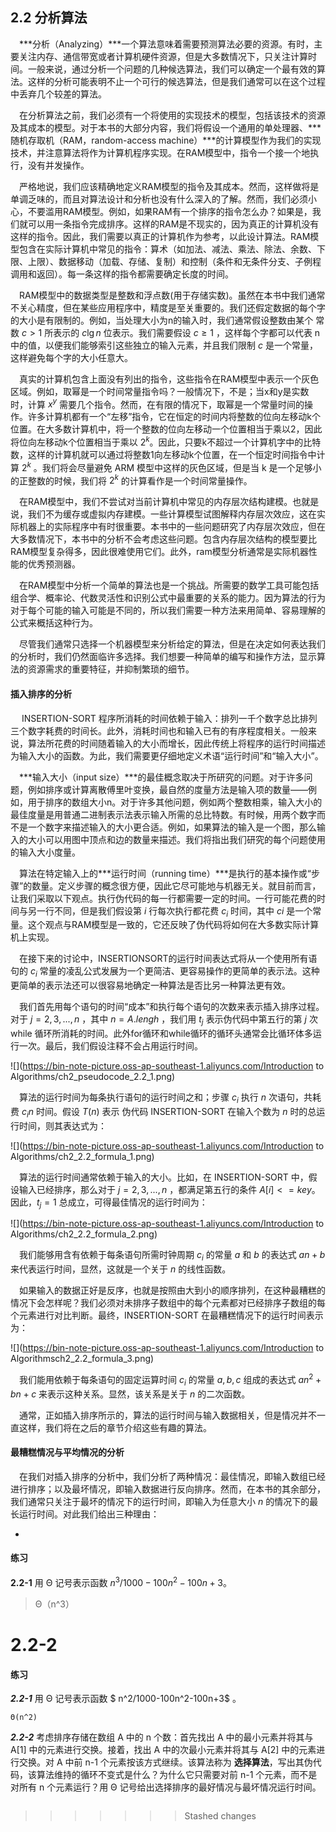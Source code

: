 ## 2.2 分析算法

&emsp;***分析（Analyzing）***一个算法意味着需要预测算法必要的资源。有时，主要关注内存、通信带宽或者计算机硬件资源，但是大多数情况下，只关注计算时间。一般来说，通过分析一个问题的几种候选算法，我们可以确定一个最有效的算法。这样的分析可能表明不止一个可行的候选算法，但是我们通常可以在这个过程中丢弃几个较差的算法。

&emsp;在分析算法之前，我们必须有一个将使用的实现技术的模型，包括该技术的资源及其成本的模型。对于本书的大部分内容，我们将假设一个通用的单处理器、***随机存取机（RAM，random-access machine）***的计算模型作为我们的实现技术，并注意算法将作为计算机程序实现。在RAM模型中，指令一个接一个地执行，没有并发操作。

&emsp;严格地说，我们应该精确地定义RAM模型的指令及其成本。然而，这样做将是单调乏味的，而且对算法设计和分析也没有什么深入的了解。然而，我们必须小心，不要滥用RAM模型。例如，如果RAM有一个排序的指令怎么办？如果是，我们就可以用一条指令完成排序。这样的RAM是不现实的，因为真正的计算机没有这样的指令。因此，我们需要以真正的计算机作为参考，以此设计算法。RAM模型包含在实际计算机中常见的指令：算术（如加法、减法、乘法、除法、余数、下限、上限）、数据移动（加载、存储、复制）和控制（条件和无条件分支、子例程调用和返回）。每一条这样的指令都需要确定长度的时间。

&emsp;RAM模型中的数据类型是整数和浮点数(用于存储实数)。虽然在本书中我们通常不关心精度，但在某些应用程序中，精度是至关重要的。我们还假定数据的每个字的大小是有限制的。例如，当处理大小为n的输入时，我们通常假设整数由某个 常数 $c>1$ 所表示的 $c\lg{n}$ 位表示。我们需要假设 $c ≥ 1$ ，这样每个字都可以代表 n 中的值，以便我们能够索引这些独立的输入元素，并且我们限制 $c$ 是一个常量，这样避免每个字的大小任意大。

&emsp;真实的计算机包含上面没有列出的指令，这些指令在RAM模型中表示一个灰色区域。例如，取幂是一个时间常量指令吗？一般情况下，不是；当x和y是实数时，计算 $x^y$ 需要几个指令。然而，在有限的情况下，取幂是一个常量时间的操作。许多计算机都有一个“左移”指令，它在恒定的时间内将整数的位向左移动k个位置。在大多数计算机中，将一个整数的位向左移动一个位置相当于乘以2，因此将位向左移动k个位置相当于乘以 $2^k$。因此，只要k不超过一个计算机字中的比特数，这样的计算机就可以通过将整数1向左移动k个位置，在一个恒定时间指令中计算 $2^k$ 。我们将会尽量避免 ARM 模型中这样的灰色区域，但是当 k 是一个足够小的正整数的时候，我们将 $2^k$ 的计算看作是一个时间常量操作。

&emsp;在RAM模型中，我们不尝试对当前计算机中常见的内存层次结构建模。也就是说，我们不为缓存或虚拟内存建模。一些计算模型试图解释内存层次效应，这在实际机器上的实际程序中有时很重要。本书中的一些问题研究了内存层次效应，但在大多数情况下，本书中的分析不会考虑这些问题。包含内存层次结构的模型要比RAM模型复杂得多，因此很难使用它们。此外，ram模型分析通常是实际机器性能的优秀预测器。

&emsp;在RAM模型中分析一个简单的算法也是一个挑战。所需要的数学工具可能包括组合学、概率论、代数灵活性和识别公式中最重要的关系的能力。因为算法的行为对于每个可能的输入可能是不同的，所以我们需要一种方法来用简单、容易理解的公式来概括这种行为。

&emsp;尽管我们通常只选择一个机器模型来分析给定的算法，但是在决定如何表达我们的分析时，我们仍然面临许多选择。我们想要一种简单的编写和操作方法，显示算法的资源需求的重要特征，并抑制繁琐的细节。



#### 插入排序的分析

&emsp; INSERTION-SORT 程序所消耗的时间依赖于输入：排列一千个数字总比排列三个数字耗费的时间长。此外，消耗时间也和输入已有的有序程度相关。一般来说，算法所花费的时间随着输入的大小而增长，因此传统上将程序的运行时间描述为输入大小的函数。为此，我们需要更仔细地定义术语“运行时间”和“输入大小”。

&emsp;***输入大小（input size）***的最佳概念取决于所研究的问题。对于许多问题，例如排序或计算离散傅里叶变换，最自然的度量方法是输入项的数量——例如，用于排序的数组大小n。对于许多其他问题，例如两个整数相乘，输入大小的最佳度量是用普通二进制表示法表示输入所需的总比特数。有时候，用两个数字而不是一个数字来描述输入的大小更合适。例如，如果算法的输入是一个图，那么输入的大小可以用图中顶点和边的数量来描述。我们将指出我们研究的每个问题使用的输入大小度量。

&emsp;算法在特定输入上的***运行时间（running time）***是执行的基本操作或“步骤”的数量。定义步骤的概念很方便，因此它尽可能地与机器无关。就目前而言，让我们采取以下观点。执行伪代码的每一行都需要一定的时间。一行可能花费的时间与另一行不同，但是我们假设第 $i$ 行每次执行都花费 $c_i$ 时间，其中 $ci$ 是一个常量。这个观点与RAM模型是一致的，它还反映了伪代码将如何在大多数实际计算机上实现。

&emsp;在接下来的讨论中，INSERTIONSORT的运行时间表达式将从一个使用所有语句的 $c_i$ 常量的凌乱公式发展为一个更简洁、更容易操作的更简单的表示法。这种更简单的表示法还可以很容易地确定一种算法是否比另一种算法更有效。

&emsp;我们首先用每个语句的时间“成本”和执行每个语句的次数来表示插入排序过程。对于 $j=2, 3,  ...,n$ ，其中 $n=A.lengh$ ，我们用 $t_j$ 表示伪代码中第五行的第 $j$ 次 while 循环所消耗的时间。此外for循环和while循环的循环头通常会比循环体多运行一次。最后，我们假设注释不会占用运行时间。

![](https://bin-note-picture.oss-ap-southeast-1.aliyuncs.com/Introduction to Algorithms/ch2_pseudocode_2.2_1.png)

&emsp;算法的运行时间为每条执行语句的运行时间之和；步骤 $c_i$ 执行 $n$ 次语句，共耗费 $c_in$ 时间。假设 $T(n)$ 表示 伪代码 INSERTION-SORT 在输入个数为 $n$ 时的总运行时间，则其表达式为：

![](https://bin-note-picture.oss-ap-southeast-1.aliyuncs.com/Introduction to Algorithms/ch2_2.2_formula_1.png)

&emsp;算法的运行时间通常依赖于输入的大小。比如，在 INSERTION-SORT 中，假设输入已经排序，那么对于 $j=2,3,...,n$ ，都满足第五行的条件 $A[i]<= key$。因此，$t_j = 1$ 总成立，可得最佳情况的运行时间为：

![](https://bin-note-picture.oss-ap-southeast-1.aliyuncs.com/Introduction to Algorithms/ch2_2.2_formula_2.png)



&emsp;我们能够用含有依赖于每条语句所需时钟周期 $c_i$ 的常量 $a$ 和 $b$ 的表达式 $an+b$  来代表运行时间，显然，这就是一个关于 $n$ 的线性函数。

&emsp;如果输入的数据正好是反序，也就是按照由大到小的顺序排列，在这种最糟糕的情况下会怎样呢？我们必须对未排序子数组中的每个元素都对已经排序子数组的每个元素进行对比判断。最终，INSERTION-SORT 在最糟糕情况下的运行时间表示为：

![](https://bin-note-picture.oss-ap-southeast-1.aliyuncs.com/Introduction to Algorithmsch2_2.2_formula_3.png)

&emsp;我们能用依赖于每条语句的固定运算时间 $c_i$ 的常量 $a,b,c$ 组成的表达式 $an^2+bn+c$ 来表示这种关系。显然，该关系是关于 $n$ 的二次函数。

&emsp;通常，正如插入排序所示的，算法的运行时间与输入数据相关，但是情况并不一直这样，我们将在之后的章节介绍这些有趣的算法。



#### 最糟糕情况与平均情况的分析

&emsp;在我们对插入排序的分析中，我们分析了两种情况：最佳情况，即输入数组已经进行排序；以及最坏情况，即输入数据进行反向排序。然而，在本书的其余部分，我们通常只关注于最坏的情况下的运行时间，即输入为任意大小 $n$ 的情况下的最长运行时间。对此我们给出三种理由：

- 

#### 练习

**2.2-1** 用 Θ 记号表示函数 $n^3/1000-100n^2-100n+3$。

> Θ（n^3）



**2.2-2** 
=======


#### 练习

***2.2-1*** 用 Θ 记号表示函数 $ n^2/1000-100n^2-100n+3$ 。

``` 
Θ(n^2)
```



***2.2-2*** 考虑排序存储在数组 A 中的 n 个数：首先找出 A 中的最小元素并将其与 A[1] 中的元素进行交换。接着，找出 A 中的次最小元素并将其与 A[2] 中的元素进行交换。对 A 中前 n-1 个元素按该方式继续。该算法称为 **选择算法**，写出其伪代码，该算法维持的循环不变式是什么？为什么它只需要对前 n-1 个元素，而不是对所有 n 个元素运行？用 Θ 记号给出选择排序的最好情况与最坏情况运行时间。

```

```

>>>>>>> Stashed changes
